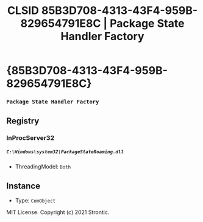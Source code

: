 ﻿---
title: "CLSID 85B3D708-4313-43F4-959B-829654791E8C | Package State Handler Factory"
excerpt: What is COM-Object CLSID 85B3D708-4313-43F4-959B-829654791E8C?
---

# {85B3D708-4313-43F4-959B-829654791E8C}

### `Package State Handler Factory`

## Registry


### InProcServer32

##### `C:\Windows\system32\PackageStateRoaming.dll`
* ThreadingModel: `Both`

## Instance

* Type: `ComObject`

MIT License. Copyright (c) 2021 Strontic.


